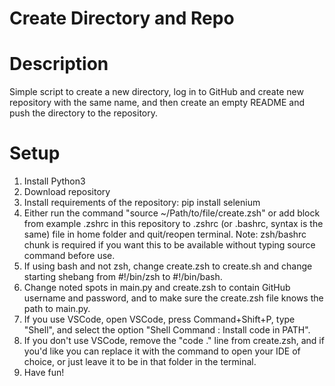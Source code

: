 # Create Directory and Repo

# Description
Simple script to create a new directory, log in to GitHub and create new repository with the same name, and then create an empty README and push the directory to the repository.

# Setup

1. Install Python3
2. Download repository
3. Install requirements of the repository: pip install selenium
4. Either run the command "source ~/Path/to/file/create.zsh" or add block from example .zshrc in this repository to .zshrc (or .bashrc, syntax is the same) file in home folder and quit/reopen terminal.
Note: zsh/bashrc chunk is required if you want this to be available without typing source command before use.
5. If using bash and not zsh, change create.zsh to create.sh and change starting shebang from #!/bin/zsh to #!/bin/bash.
6. Change noted spots in main.py and create.zsh to contain GitHub username and password, and to make sure the create.zsh file knows the path to main.py.
7. If you use VSCode, open VSCode, press Command+Shift+P, type "Shell", and select the option "Shell Command : Install code in PATH".
8. If you don't use VSCode, remove the "code ." line from create.zsh, and if you'd like you can replace it with the command to open your IDE of choice, or just leave it to be in that folder in the terminal.
9. Have fun!
